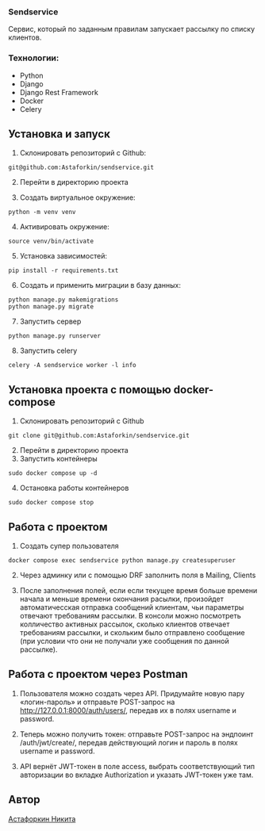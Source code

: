 ### Sendservice
Cервис, который по заданным правилам запускает рассылку по списку клиентов.

### Технологии:
- Python
- Django
- Django Rest Framework
- Docker
- Celery

## Установка и запуск

1. Склонировать репозиторий с Github:

````
git@github.com:Astaforkin/sendservice.git
````
2. Перейти в директорию проекта

3. Создать виртуальное окружение:

````
python -m venv venv
````

4. Активировать окружение: 

````
source venv/bin/activate
````
 
5. Установка зависимостей:

```
pip install -r requirements.txt
```

6. Создать и применить миграции в базу данных:
```
python manage.py makemigrations
python manage.py migrate
```
7. Запустить сервер
```
python manage.py runserver
```
8. Запустить celery
```
celery -A sendservice worker -l info
```

## Установка проекта с помощью docker-compose


1. Склонировать репозиторий с Github
```
git clone git@github.com:Astaforkin/sendservice.git
```
2. Перейти в директорию проекта
3. Запустить контейнеры 
``` 
sudo docker compose up -d
 ```
4. Остановка работы контейнеров 
```
sudo docker compose stop
```

## Работа с проектом

1. Создать супер пользователя
``` 
docker compose exec sendservice python manage.py createsuperuser
 ```
2. Через админку или с помощью DRF заполнить поля в Mailing, Clients

3. После заполнения полей, если если текущее время больше времени начала и
меньше времени окончания расылки, произойдет автоматичесская отправка сообщений клиентам, чьи параметры отвечают требованиям рассылки.
В консоли можно посмотреть колличество активных рассылок, сколько клиентов отвечает требованиям рассылки, и скольким было отправлено сообщение (при условии что они не получали уже сообщения по данной рассылке).

## Работа с проектом через Postman

1. Пользователя можно создать через API. Придумайте новую пару «логин-пароль» и отправьте POST-запрос на http://127.0.0.1:8000/auth/users/, передав их в полях username и password.

2. Теперь можно получить токен: отправьте POST-запрос на эндпоинт /auth/jwt/create/, передав действующий логин и пароль в полях username и password. 

3. API вернёт JWT-токен в поле access, выбрать соответствующий тип авторизации во вкладке Authorization и указать JWT-токен уже там.

## Автор

[Астафоркин Никита](https://github.com/Astaforkin)
